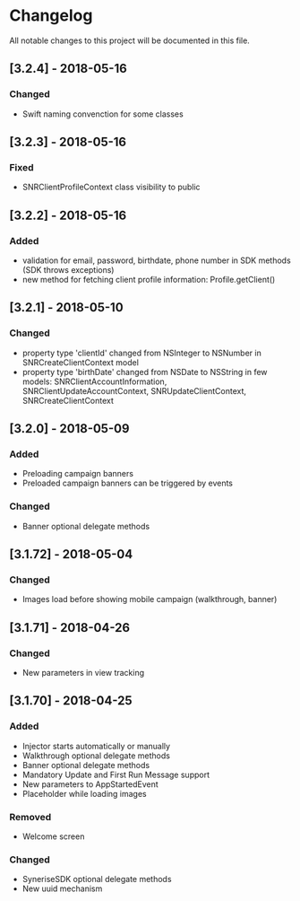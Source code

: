# Changelog
All notable changes to this project will be documented in this file.

## [3.2.4] - 2018-05-16

### Changed
- Swift naming convenction for some classes

## [3.2.3] - 2018-05-16

### Fixed
- SNRClientProfileContext class visibility to public

## [3.2.2] - 2018-05-16

### Added
- validation for email, password, birthdate, phone number in SDK methods (SDK throws exceptions)
- new method for fetching client profile information: Profile.getClient() 


## [3.2.1] - 2018-05-10

### Changed
- property type 'clientId' changed from NSInteger to NSNumber in SNRCreateClientContext model
- property type 'birthDate' changed from NSDate to NSString in few models: SNRClientAccountInformation, SNRClientUpdateAccountContext, SNRUpdateClientContext, SNRCreateClientContext


## [3.2.0] - 2018-05-09

### Added
- Preloading campaign banners
- Preloaded campaign banners can be triggered by events

### Changed
- Banner optional delegate methods


## [3.1.72] - 2018-05-04

### Changed
- Images load before showing mobile campaign (walkthrough, banner)


## [3.1.71] - 2018-04-26

### Changed
- New parameters in view tracking


## [3.1.70] - 2018-04-25
### Added
- Injector starts automatically or manually
- Walkthrough optional delegate methods
- Banner optional delegate methods
- Mandatory Update and First Run Message support
- New parameters to AppStartedEvent
- Placeholder while loading images

### Removed
- Welcome screen

### Changed
- SyneriseSDK optional delegate methods
- New uuid mechanism
